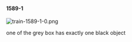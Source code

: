 #### 1589-1
![train-1589-1-0.png](https://github.com/lil-lab/nlvr/raw/master/nlvr/train/images/52/train-1589-1-0.png "train-1589-1-0.png")

one of the grey box has exactly one black object
